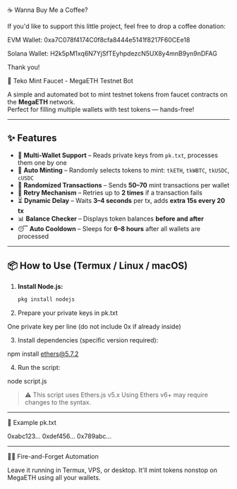 ☕ Wanna Buy Me a Coffee?

If you'd like to support this little project, feel free to drop a coffee donation:

EVM Wallet: 0xa7C078f4174C0f8cfa8444e5141f8217F60CEe18

Solana Wallet: H2k5pM1xq6N7YjSfTEyhpdezcN5UX8y4mnB9yn9nDFAG


Thank you! 

🚰 Teko Mint Faucet - MegaETH Testnet Bot

A simple and automated bot to mint testnet tokens from faucet contracts on the **MegaETH** network.  
Perfect for filling multiple wallets with test tokens — hands-free!

---

## ✨ Features

- 🔁 **Multi-Wallet Support** – Reads private keys from `pk.txt`, processes them one by one  
- 🎯 **Auto Minting** – Randomly selects tokens to mint: `tkETH`, `tkWBTC`, `tkUSDC`, `cUSDC`  
- 🎲 **Randomized Transactions** – Sends **50–70** mint transactions per wallet  
- 🔄 **Retry Mechanism** – Retries up to **2 times** if a transaction fails  
- ⏳ **Dynamic Delay** – Waits **3–4 seconds** per tx, adds **extra 15s every 20 tx**  
- 📊 **Balance Checker** – Displays token balances **before and after**  
- 😴 **Auto Cooldown** – Sleeps for **6–8 hours** after all wallets are processed  

---

## 📦 How to Use (Termux / Linux / macOS)

1. **Install Node.js:**
   ```bash
   pkg install nodejs

2. Prepare your private keys in pk.txt

One private key per line (do not include 0x if already inside)



3. Install dependencies (specific version required):

npm install ethers@5.7.2


4. Run the script:

node script.js



> ⚠️ This script uses Ethers.js v5.x
Using Ethers v6+ may require changes to the syntax.




---

📝 Example pk.txt

0xabc123...
0xdef456...
0x789abc...


---

🏃‍♂️ Fire-and-Forget Automation

Leave it running in Termux, VPS, or desktop.
It'll mint tokens nonstop on MegaETH using all your wallets.
